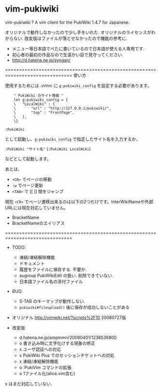 vim-pukiwiki
============

vim-pukiwiki ? A vim client for the PukiWiki 1.4.7 for Japanese.

オリジナルで動作しなかったので少し手をいれた.
オリジナルのライセンスがわからない.
改変版はファイルが落とせなかったので機能の参考に.

- メニュー等日本語でべたに書いているので日本語が使える人専用です.
- 初心者の最初の作品なので生温かい目で見守ってください.
- http://d.hatena.ne.jp/syngan/

==============================================================================
使い方

使用するためには .vimrc に `g:pukiwiki_config` を設定する必要があります。

```vim
	" PukiWiki のサイト情報 "
	let g:pukiwiki_config = {
	\	"LocalWiki" : {
	\		"url" : "http://127.0.0.1/pukiwiki/",
	\		"top" : "FrontPage",
	\	},
	\}
```

`:PukiWiki`

として起動し、`g:pukiwiki_config` で指定したサイト名を入力するか、

`:PukiWiki "サイト名"`
(`:PukiWiki LocalWiki`)

などとして起動します。

あとは、
- `<CR>` でページの移動
- `:w` でページ更新
- `<TAB>` で [[ ]] 間をジャンプ

現在 `<CR>` でページ遷移出来るのは以下の2つだけです。InterWikiNameや外部URLには現在対応していません。
- BracketName
- BracketNameのエイリアス


==============================================================================

* TODO:
  - 凍結/凍結解除機能
  - ドキュメント
  - 履歴をファイルに保存する. 不要か.
  - augroup PukiWikiEdit の扱い. 削除できていない.
  - 日本語ファイル名の添付ファイル

* BUG:
  - S-TAB のキーマップが動作しない.
  - `pukiwiki#fileupload()` 後に保存が成功しないことがある

* オリジナル
  http://vimwiki.net/?scripts%2F10
  20080727版

* 改変版
  - d.hatena.ne.jp/ampmmn/20090401/1238536800
  - o 書き込み時に文字化けする現象の修正
  - x ユーザ認証への対応
  - x PukiWiki Plus でのセッションチケットへの対処
  - x 凍結/凍結解除機能
  - o :PukiVim コマンドの拡張
  - o 1ファイル化(alice.vim含む)

x はまだ対応していない.


